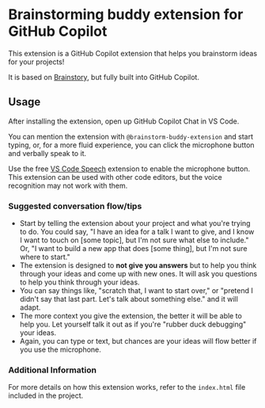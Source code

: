 # Brainstorming buddy extension for GitHub Copilot

This extension is a GitHub Copilot extension that helps you brainstorm ideas for your projects!

It is based on [Brainstory](https://github.com/brainstory), but fully built into GitHub Copilot.

## Usage

After installing the extension, open up GitHub Copilot Chat in VS Code.

You can mention the extension with `@brainstorm-buddy-extension` and start typing, or, for a more fluid experience, you can click the microphone button and verbally speak to it.

Use the free [VS Code Speech](https://marketplace.visualstudio.com/items?itemName=ms-vscode.vscode-speech) extension to enable the microphone button. This extension can be used with other code editors, but the voice recognition may not work with them.

### Suggested conversation flow/tips

- Start by telling the extension about your project and what you're trying to do. You could say, "I have an idea for a talk I want to give, and I know I want to touch on [some topic], but I'm not sure what else to include." Or, "I want to build a new app that does [some thing], but I'm not sure where to start."
- The extension is designed to **not give you answers** but to help you think through your ideas and come up with new ones. It will ask you questions to help you think through your ideas.
- You can say things like, "scratch that, I want to start over," or "pretend I didn't say that last part. Let's talk about something else." and it will adapt.
- The more context you give the extension, the better it will be able to help you. Let yourself talk it out as if you're "rubber duck debugging" your ideas.
- Again, you can type or text, but chances are your ideas will flow better if you use the microphone.

### Additional Information

For more details on how this extension works, refer to the `index.html` file included in the project.
